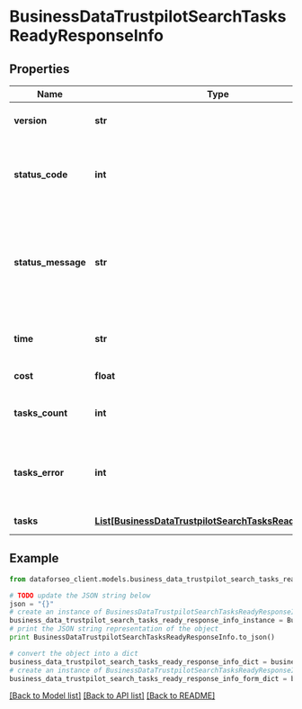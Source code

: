 # BusinessDataTrustpilotSearchTasksReadyResponseInfo


## Properties

Name | Type | Description | Notes
------------ | ------------- | ------------- | -------------
**version** | **str** | the current version of the API | [optional] 
**status_code** | **int** | general status code you can find the full list of the response codes here | [optional] 
**status_message** | **str** | general informational message you can find the full list of general informational messages here | [optional] 
**time** | **str** | total execution time, seconds | [optional] 
**cost** | **float** | total tasks cost, USD | [optional] 
**tasks_count** | **int** | the number of tasks in the tasks array | [optional] 
**tasks_error** | **int** | the number of tasks in the tasks array returned with an error | [optional] 
**tasks** | [**List[BusinessDataTrustpilotSearchTasksReadyTaskInfo]**](BusinessDataTrustpilotSearchTasksReadyTaskInfo.md) | array of tasks | [optional] 

## Example

```python
from dataforseo_client.models.business_data_trustpilot_search_tasks_ready_response_info import BusinessDataTrustpilotSearchTasksReadyResponseInfo

# TODO update the JSON string below
json = "{}"
# create an instance of BusinessDataTrustpilotSearchTasksReadyResponseInfo from a JSON string
business_data_trustpilot_search_tasks_ready_response_info_instance = BusinessDataTrustpilotSearchTasksReadyResponseInfo.from_json(json)
# print the JSON string representation of the object
print BusinessDataTrustpilotSearchTasksReadyResponseInfo.to_json()

# convert the object into a dict
business_data_trustpilot_search_tasks_ready_response_info_dict = business_data_trustpilot_search_tasks_ready_response_info_instance.to_dict()
# create an instance of BusinessDataTrustpilotSearchTasksReadyResponseInfo from a dict
business_data_trustpilot_search_tasks_ready_response_info_form_dict = business_data_trustpilot_search_tasks_ready_response_info.from_dict(business_data_trustpilot_search_tasks_ready_response_info_dict)
```
[[Back to Model list]](../README.md#documentation-for-models) [[Back to API list]](../README.md#documentation-for-api-endpoints) [[Back to README]](../README.md)


